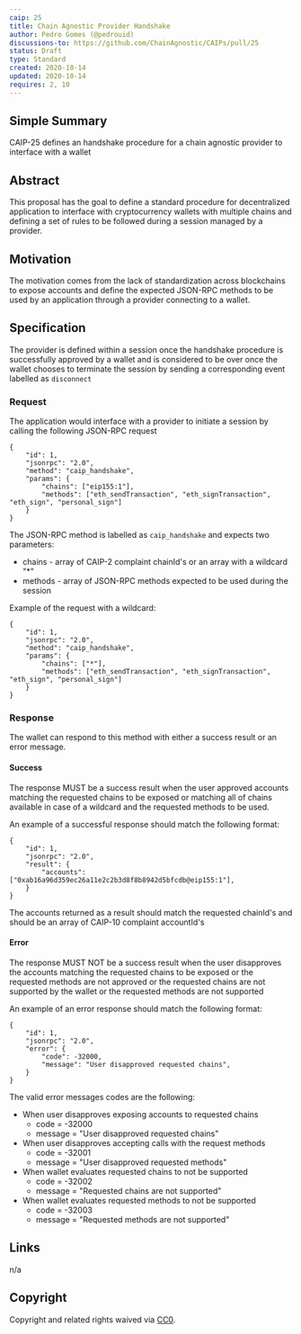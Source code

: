 ```yaml
---
caip: 25
title: Chain Agnostic Provider Handshake
author: Pedro Gomes (@pedrouid)
discussions-to: https://github.com/ChainAgnostic/CAIPs/pull/25
status: Draft
type: Standard
created: 2020-10-14
updated: 2020-10-14
requires: 2, 10
---
```


## Simple Summary

CAIP-25 defines an handshake procedure for a chain agnostic provider to interface with a wallet

## Abstract

This proposal has the goal to define a standard procedure for decentralized application to interface with cryptocurrency wallets with multiple chains and defining a set of rules to be followed during a session managed by a provider.

## Motivation

The motivation comes from the lack of standardization across blockchains to expose accounts and define the expected JSON-RPC methods to be used by an application through a provider connecting to a wallet.

## Specification

The provider is defined within a session once the handshake procedure is successfully approved by a wallet and is considered to be over once the wallet chooses to terminate the session by sending a corresponding event labelled as `disconnect`

### Request

The application would interface with a provider to initiate a session by calling the following JSON-RPC request

```
{
    "id": 1,
    "jsonrpc": "2.0",
    "method": "caip_handshake",
    "params": {
        "chains": ["eip155:1"],
        "methods": ["eth_sendTransaction", "eth_signTransaction", "eth_sign", "personal_sign"]
    }
}
```

The JSON-RPC method is labelled as `caip_handshake` and expects two parameters:

* chains - array of CAIP-2 complaint chainId's or an array with a wildcard "*"
* methods - array of JSON-RPC methods expected to be used during the session

Example of the request with a wildcard:

```
{
    "id": 1,
    "jsonrpc": "2.0",
    "method": "caip_handshake",
    "params": {
        "chains": ["*"],
        "methods": ["eth_sendTransaction", "eth_signTransaction", "eth_sign", "personal_sign"]
    }
}
```


### Response

The wallet can respond to this method with either a success result or an error message.

#### Success

The response MUST be a success result when the user approved accounts matching the requested chains to be exposed or matching all of chains available in case of a wildcard and the requested methods to be used.

An example of a successful response should match the following format:

```jsonc
{
    "id": 1,
    "jsonrpc": "2.0",
    "result": {
        "accounts": ["0xab16a96d359ec26a11e2c2b3d8f8b8942d5bfcdb@eip155:1"],
    }
}
```

The accounts returned as a result should match the requested chainId's and should be an array of CAIP-10 complaint accountId's

#### Error


The response MUST NOT be a success result when the user disapproves the accounts matching the requested chains to be exposed or the requested methods are not approved or the requested chains are not supported by the wallet or the requested methods are not supported

An example of an error response should match the following format:

```jsonc
{
    "id": 1,
    "jsonrpc": "2.0",
    "error": {
        "code": -32000,
        "message": "User disapproved requested chains",
    }
}
```

The valid error messages codes are the following:

* When user disapproves exposing accounts to requested chains
    * code = -32000
    * message = "User disapproved requested chains"
* When user disapproves accepting calls with the request methods
    * code = -32001
    * message = "User disapproved requested methods"
* When wallet evaluates requested chains to not be supported
    * code = -32002
    * message = "Requested chains are not supported"
* When wallet evaluates requested methods to not be supported
    * code = -32003
    * message = "Requested methods are not supported"

## Links

n/a

## Copyright

Copyright and related rights waived via [CC0](https://creativecommons.org/publicdomain/zero/1.0/).
